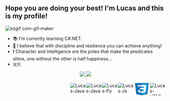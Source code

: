 ## Hope you are doing your best! I'm Lucas and this is my profile!
![ezgif com-gif-maker](https://user-images.githubusercontent.com/100219854/186463455-225d8b40-39f6-463a-9923-aa1d5e4dc058.gif)



- 	:books: I’m currently learning C#.NET.
- 💬 I believe that with discipline and resilience you can achieve anything!
- :exclamation: Character and intelligence are the poles that make the predicates shine, one without the other is half happiness...
- 🇧🇷
<div align="center">
  <a href="https://github.com/LucasAdao">
  <img height="150em" src="https://github-readme-stats.vercel.app/api?username=LucasAdao&show_icons=true&theme=highcontrast&include_all_commits=true&count_private=true"/>
  <img height="150em" src="https://github-readme-stats.vercel.app/api/top-langs/?username=LucasAdao&layout=compact&langs_count=7&theme="highcontrast"/>
</div>
<div style="display: inline_block"><br>
  <img align="right" alt="Lucas-HTML" height="40" width="50" src="https://upload.wikimedia.org/wikipedia/commons/3/38/HTML5_Badge.svg">
  <img align="right" alt="Lucas-CSS" height="40" width="50" src="https://raw.githubusercontent.com/devicons/devicon/master/icons/css3/css3-original.svg">
  <img align="right" alt="Lucas-Js" height="40" width="50" src="https://cdn.jsdelivr.net/gh/devicons/devicon/icons/javascript/javascript-original.svg">
  <img align="right" alt="Lucas-Py" height="40" width="50" src="https://cdn.jsdelivr.net/gh/devicons/devicon/icons/python/python-plain-wordmark.svg">
  <img align="right" alt="Lucas-Java" height="40" width="50" src="https://cdn.jsdelivr.net/gh/devicons/devicon/icons/java/java-original-wordmark.svg">
  <img align="right" alt="Lucas-Java" height="40" width="50" src="https://www.cdnlogo.com/logos/c/27/c.svg">
</div>
